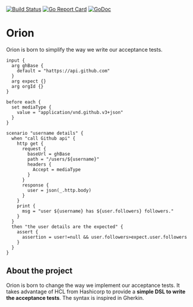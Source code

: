 [![Build Status](https://travis-ci.org/wesovilabs/orion.svg?branch=master)](https://travis-ci.org/wesovilabs/orion)
[![Go Report Card](https://goreportcard.com/badge/github.com/wesovilabs/orion)](https://goreportcard.com/report/github.com/wesovilabs/orion)
[![GoDoc](https://godoc.org/github.com/wesovilabs/orion?status.svg)](https://godoc.org/github.com/wesovilabs/orion)

 
# Orion

Orion is born to simplify the way we write our acceptance tests. 

```hcl
input {
  arg ghBase {
    default = "hattps://api.github.com"
  }
  arg expect {}
  arg orgId {}
}

before each {
  set mediaType {
    value = "application/vnd.github.v3+json"
  }
}

scenario "username details" {
  when "call Github api" {
    http get {
      request {
        baseUrl = ghBase
        path = "/users/${username}"
        headers {
          Accept = mediaType
        }
      }
      response {
        user = json(_.http.body)
      }
    }
    print {
      msg = "user ${username} has ${user.followers} followers."
    }
  }
  then "the user details are the expected" {
    assert {
      assertion = user!=null && user.followers>expect.user.followers
    }
  }
}
```

## About the project

Orion is born to change the way we implement our acceptance tests. It takes advantage of HCL from Hashicorp to provide a **simple DSL to write the acceptance tests**. The syntax is inspired in Gherkin.




    
